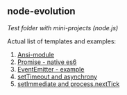 ## node-evolution
*Test folder with mini-projects (node.js)*


Actual list of templates and examples:
1. [Ansi-module](https://github.com/Grayni/node-evolution/blob/master/workout/ansi-module.js)
2. [Promise - native es6](https://github.com/Grayni/node-evolution/blob/master/workout/promises/promise-es6.js)
3. [EventEmitter - example](https://github.com/Grayni/node-evolution/blob/master/workout/event-emitter/event-emitter.js)
4. [setTimeout and asynchrony](https://github.com/Grayni/node-evolution/blob/master/workout/event-emitter/setTimeout-and-asynchrony.js)
5. [setImmediate and process.nextTick](https://github.com/Grayni/node-evolution/blob/master/workout/setImmediate-and-nextTick.js)